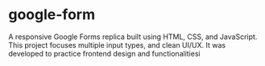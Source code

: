 # google-form
A responsive Google Forms replica built using HTML, CSS, and JavaScript. This project focuses multiple input types, and clean UI/UX. It was developed to practice frontend design and functionalitiesi
